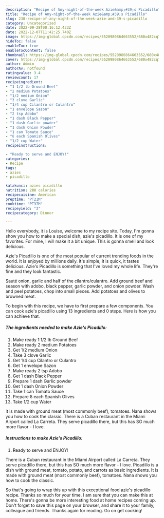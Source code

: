 ```yaml
---
description: "Recipe of Any-night-of-the-week Azie&amp;#39;s Picadillo"
title: "Recipe of Any-night-of-the-week Azie&amp;#39;s Picadillo"
slug: 230-recipe-of-any-night-of-the-week-azie-and-39-s-picadillo
category: Uncategorized
date: 2022-09-28T00:16:12.433Z
date: 2022-12-07T11:42:25.740Z
image: https://img-global.cpcdn.com/recipes/5520980864663552/680x482cq70/azies-picadillo-recipe-main-photo.jpg
hideToc: false
enableToc: true
enableTocContent: false
thumbnail: https://img-global.cpcdn.com/recipes/5520980864663552/680x482cq70/azies-picadillo-recipe-main-photo.jpg
cover: https://img-global.cpcdn.com/recipes/5520980864663552/680x482cq70/azies-picadillo-recipe-main-photo.jpg
author: Admin
authorAv: notfound
ratingvalue: 3.4
reviewcount: 17
recipeingredient:
- "1 1/2 lb Ground Beef"
- "2 medium Potatoes"
- "1/2 medium Onion"
- "3 clove Garlic"
- "1/4 cup Cilantro or Culantro"
- "1 envelope Sazon"
- "2 tsp Adobo"
- "1 dash Black Pepper"
- "1 dash Garlic powder"
- "1 dash Onion Powder"
- "1 can Tomato Sauce"
- "8 each Spanish Olives"
- "1/2 cup Water"
recipeinstructions:

- "Ready to serve and ENJOY!"
categories:
- Recipe
tags:
- azies
- picadillo

katakunci: azies picadillo 
nutrition: 288 calories
recipecuisine: American
preptime: "PT21M"
cooktime: "PT37M"
recipeyield: "3"
recipecategory: Dinner

---
```



Hello everybody, it is Louise, welcome to my recipe site. Today, I'm gonna show you how to make a special dish, azie&#39;s picadillo. It is one of my favorites. For mine, I will make it a bit unique. This is gonna smell and look delicious.

Azie&#39;s Picadillo is one of the most popular of current trending foods in the world. It is enjoyed by millions daily. It's simple, it is quick, it tastes delicious. Azie&#39;s Picadillo is something that I've loved my whole life. They're fine and they look fantastic.

Sauté onion, garlic and half of the cilantro/culantro. Add ground beef and season with adobo, black pepper, garlic powder, and onion powder. Wash and peel potatoes, chop into small pieces. Add potatoes and olives to browned meat.


To begin with this recipe, we have to first prepare a few components. You can cook azie&#39;s picadillo using 13 ingredients and 0 steps. Here is how you can achieve that.

<!--inarticleads1-->

##### The ingredients needed to make Azie&#39;s Picadillo:

1. Make ready 1 1/2 lb Ground Beef
1. Make ready 2 medium Potatoes
1. Get 1/2 medium Onion
1. Take 3 clove Garlic
1. Get 1/4 cup Cilantro or Culantro
1. Get 1 envelope Sazon
1. Make ready 2 tsp Adobo
1. Get 1 dash Black Pepper
1. Prepare 1 dash Garlic powder
1. Get 1 dash Onion Powder
1. Take 1 can Tomato Sauce
1. Prepare 8 each Spanish Olives
1. Take 1/2 cup Water


It is made with ground meat (most commonly beef), tomatoes. Nana shows you how to cook the classic. There is a Cuban restaurant in the Miami Airport called La Carreta. They serve picadillo there, but this has SO much more flavor - I love. 

<!--inarticleads2-->

##### Instructions to make Azie&#39;s Picadillo:


1. Ready to serve and ENJOY!

There is a Cuban restaurant in the Miami Airport called La Carreta. They serve picadillo there, but this has SO much more flavor - I love. Picadillo is a dish with ground meat, tomato, potato, and carrots as basic ingredients. It is made with ground meat (most commonly beef), tomatoes. Nana shows you how to cook the classic. 

So that's going to wrap this up with this exceptional food azie&#39;s picadillo recipe. Thanks so much for your time. I am sure that you can make this at home. There's gonna be more interesting food at home recipes coming up. Don't forget to save this page on your browser, and share it to your family, colleague and friends. Thanks again for reading. Go on get cooking!
